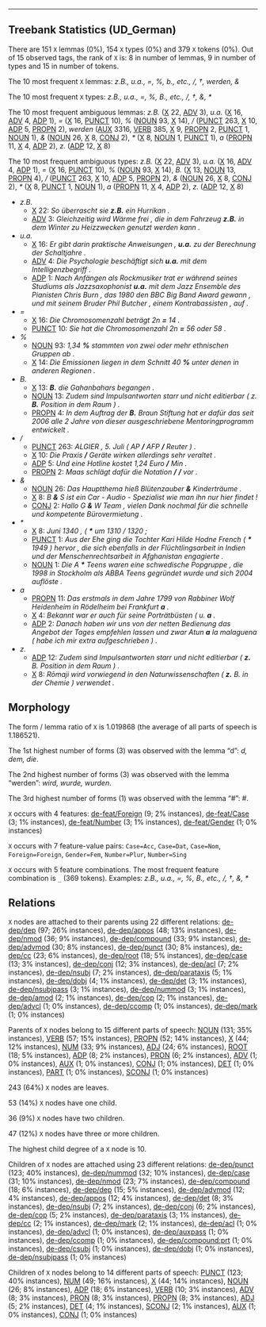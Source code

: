 

--------------------------------------------------------------------------------

## Treebank Statistics (UD_German)

There are 151 `X` lemmas (0%), 154 `X` types (0%) and 379 `X` tokens (0%).
Out of 15 observed tags, the rank of `X` is: 8 in number of lemmas, 9 in number of types and 15 in number of tokens.

The 10 most frequent `X` lemmas: <em>z.B., u.a., =, %, b., etc., /, †, werden, &amp;</em>

The 10 most frequent `X` types:  <em>z.B., u.a., =, %, B., etc., /, †, &amp;, *</em>

The 10 most frequent ambiguous lemmas: <em>z.B.</em> ([X]() 22, [ADV]() 3), <em>u.a.</em> ([X]() 16, [ADV]() 4, [ADP]() 1), <em>=</em> ([X]() 16, [PUNCT]() 10), <em>%</em> ([NOUN]() 93, [X]() 14), <em>/</em> ([PUNCT]() 263, [X]() 10, [ADP]() 5, [PROPN]() 2), <em>werden</em> ([AUX]() 3316, [VERB]() 385, [X]() 9, [PROPN]() 2, [PUNCT]() 1, [NOUN]() 1), <em>&amp;</em> ([NOUN]() 26, [X]() 8, [CONJ]() 2), <em>*</em> ([X]() 8, [NOUN]() 1, [PUNCT]() 1), <em>a</em> ([PROPN]() 11, [X]() 4, [ADP]() 2), <em>z.</em> ([ADP]() 12, [X]() 8)

The 10 most frequent ambiguous types:  <em>z.B.</em> ([X]() 22, [ADV]() 3), <em>u.a.</em> ([X]() 16, [ADV]() 4, [ADP]() 1), <em>=</em> ([X]() 16, [PUNCT]() 10), <em>%</em> ([NOUN]() 93, [X]() 14), <em>B.</em> ([X]() 13, [NOUN]() 13, [PROPN]() 4), <em>/</em> ([PUNCT]() 263, [X]() 10, [ADP]() 5, [PROPN]() 2), <em>&amp;</em> ([NOUN]() 26, [X]() 8, [CONJ]() 2), <em>*</em> ([X]() 8, [PUNCT]() 1, [NOUN]() 1), <em>a</em> ([PROPN]() 11, [X]() 4, [ADP]() 2), <em>z.</em> ([ADP]() 12, [X]() 8)


* <em>z.B.</em>
  * [X]() 22: <em>So überrascht sie <b>z.B.</b> ein Hurrikan .</em>
  * [ADV]() 3: <em>Gleichzeitig wird Wärme frei , die in dem Fahrzeug <b>z.B.</b> in dem Winter zu Heizzwecken genutzt werden kann .</em>
* <em>u.a.</em>
  * [X]() 16: <em>Er gibt darin praktische Anweisungen , <b>u.a.</b> zu der Berechnung der Schaltjahre .</em>
  * [ADV]() 4: <em>Die Psychologie beschäftigt sich <b>u.a.</b> mit dem Intelligenzbegriff .</em>
  * [ADP]() 1: <em>Nach Anfängen als Rockmusiker trat er während seines Studiums als Jazzsaxophonist <b>u.a.</b> mit dem Jazz Ensemble des Pianisten Chris Burn , das 1980 den BBC Big Band Award gewann , und mit seinem Bruder Phil Butcher , einem Kontrabassisten , auf .</em>
* <em>=</em>
  * [X]() 16: <em>Die Chromosomenzahl beträgt 2n <b>=</b> 14 .</em>
  * [PUNCT]() 10: <em>Sie hat die Chromosomenzahl 2n <b>=</b> 56 oder 58 .</em>
* <em>%</em>
  * [NOUN]() 93: <em>1,34 <b>%</b> stammten von zwei oder mehr ethnischen Gruppen ab .</em>
  * [X]() 14: <em>Die Emissionen liegen in dem Schnitt 40 <b>%</b> unter denen in anderen Regionen .</em>
* <em>B.</em>
  * [X]() 13: <em><b>B.</b> die Gahanbahars begangen .</em>
  * [NOUN]() 13: <em>Zudem sind Impulsantworten starr und nicht editierbar ( z. <b>B.</b> Position in dem Raum ) .</em>
  * [PROPN]() 4: <em>In dem Auftrag der <b>B.</b> Braun Stiftung hat er dafür das seit 2006 alle 2 Jahre von dieser ausgeschriebene Mentoringprogramm entwickelt .</em>
* <em>/</em>
  * [PUNCT]() 263: <em>ALGIER , 5. Juli ( AP <b>/</b> AFP <b>/</b> Reuter ) .</em>
  * [X]() 10: <em>Die Praxis <b>/</b> Geräte wirken allerdings sehr veraltet .</em>
  * [ADP]() 5: <em>Und eine Hotline kostet 1,24 Euro <b>/</b> Min .</em>
  * [PROPN]() 2: <em>Maas schlägt dafür die Notation <b>/</b> <b>/</b> vor .</em>
* <em>&amp;</em>
  * [NOUN]() 26: <em>Das Hauptthema hieß Blütenzauber <b>&amp;</b> Kinderträume .</em>
  * [X]() 8: <em>B <b>&amp;</b> S ist ein Car - Audio - Spezialist wie man ihn nur hier findet !</em>
  * [CONJ]() 2: <em>Hallo G <b>&amp;</b> W Team , vielen Dank nochmal für die schnelle und kompetente Bürovermietung .</em>
* <em>*</em>
  * [X]() 8: <em>Juni 1340 , ( <b>*</b> um 1310 / 1320 ;</em>
  * [PUNCT]() 1: <em>Aus der Ehe ging die Tochter Kari Hilde Hodne French ( <b>*</b> 1949 ) hervor , die sich ebenfalls in der Flüchtlingsarbeit in Indien und der Menschenrechtsarbeit in Afghanistan engagierte .</em>
  * [NOUN]() 1: <em>Die A <b>*</b> Teens waren eine schwedische Popgruppe , die 1998 in Stockholm als ABBA Teens gegründet wurde und sich 2004 auflöste .</em>
* <em>a</em>
  * [PROPN]() 11: <em>Das erstmals in dem Jahre 1799 von Rabbiner Wolf Heidenheim in Rödelheim bei Frankfurt <b>a</b> .</em>
  * [X]() 4: <em>Bekannt war er auch für seine Porträtbüsten ( u. <b>a</b> .</em>
  * [ADP]() 2: <em>Danach haben wir uns von der netten Bedienung das Angebot der Tages empfehlen lassen und zwar Atun <b>a</b> la malaguena ( habe ich mir extra aufgeschrieben ) .</em>
* <em>z.</em>
  * [ADP]() 12: <em>Zudem sind Impulsantworten starr und nicht editierbar ( <b>z.</b> B. Position in dem Raum ) .</em>
  * [X]() 8: <em>Rōmaji wird vorwiegend in den Naturwissenschaften ( <b>z.</b> B. in der Chemie ) verwendet .</em>

## Morphology

The form / lemma ratio of `X` is 1.019868 (the average of all parts of speech is 1.186521).

The 1st highest number of forms (3) was observed with the lemma “d”: <em>d, dem, die</em>.

The 2nd highest number of forms (3) was observed with the lemma “werden”: <em>wird, wurde, wurden</em>.

The 3rd highest number of forms (1) was observed with the lemma “#”: <em>#</em>.

`X` occurs with 4 features: [de-feat/Foreign]() (9; 2% instances), [de-feat/Case]() (3; 1% instances), [de-feat/Number]() (3; 1% instances), [de-feat/Gender]() (1; 0% instances)

`X` occurs with 7 feature-value pairs: `Case=Acc`, `Case=Dat`, `Case=Nom`, `Foreign=Foreign`, `Gender=Fem`, `Number=Plur`, `Number=Sing`

`X` occurs with 5 feature combinations.
The most frequent feature combination is `_` (369 tokens).
Examples: <em>z.B., u.a., =, %, B., etc., /, †, &amp;, *</em>


## Relations

`X` nodes are attached to their parents using 22 different relations: [de-dep/dep]() (97; 26% instances), [de-dep/appos]() (48; 13% instances), [de-dep/nmod]() (36; 9% instances), [de-dep/compound]() (33; 9% instances), [de-dep/advmod]() (30; 8% instances), [de-dep/punct]() (30; 8% instances), [de-dep/cc]() (23; 6% instances), [de-dep/root]() (18; 5% instances), [de-dep/case]() (13; 3% instances), [de-dep/conj]() (12; 3% instances), [de-dep/acl]() (7; 2% instances), [de-dep/nsubj]() (7; 2% instances), [de-dep/parataxis]() (5; 1% instances), [de-dep/dobj]() (4; 1% instances), [de-dep/det]() (3; 1% instances), [de-dep/nsubjpass]() (3; 1% instances), [de-dep/nummod]() (3; 1% instances), [de-dep/amod]() (2; 1% instances), [de-dep/cop]() (2; 1% instances), [de-dep/advcl]() (1; 0% instances), [de-dep/ccomp]() (1; 0% instances), [de-dep/mark]() (1; 0% instances)

Parents of `X` nodes belong to 15 different parts of speech: [NOUN]() (131; 35% instances), [VERB]() (57; 15% instances), [PROPN]() (52; 14% instances), [X]() (44; 12% instances), [NUM]() (33; 9% instances), [ADJ]() (24; 6% instances), [ROOT]() (18; 5% instances), [ADP]() (8; 2% instances), [PRON]() (6; 2% instances), [ADV]() (1; 0% instances), [AUX]() (1; 0% instances), [CONJ]() (1; 0% instances), [DET]() (1; 0% instances), [PART]() (1; 0% instances), [SCONJ]() (1; 0% instances)

243 (64%) `X` nodes are leaves.

53 (14%) `X` nodes have one child.

36 (9%) `X` nodes have two children.

47 (12%) `X` nodes have three or more children.

The highest child degree of a `X` node is 10.

Children of `X` nodes are attached using 23 different relations: [de-dep/punct]() (123; 40% instances), [de-dep/nummod]() (32; 10% instances), [de-dep/case]() (31; 10% instances), [de-dep/nmod]() (23; 7% instances), [de-dep/compound]() (18; 6% instances), [de-dep/dep]() (15; 5% instances), [de-dep/advmod]() (12; 4% instances), [de-dep/appos]() (12; 4% instances), [de-dep/det]() (8; 3% instances), [de-dep/nsubj]() (7; 2% instances), [de-dep/conj]() (6; 2% instances), [de-dep/cop]() (5; 2% instances), [de-dep/parataxis]() (3; 1% instances), [de-dep/cc]() (2; 1% instances), [de-dep/mark]() (2; 1% instances), [de-dep/acl]() (1; 0% instances), [de-dep/advcl]() (1; 0% instances), [de-dep/auxpass]() (1; 0% instances), [de-dep/ccomp]() (1; 0% instances), [de-dep/compound:prt]() (1; 0% instances), [de-dep/csubj]() (1; 0% instances), [de-dep/dobj]() (1; 0% instances), [de-dep/nsubjpass]() (1; 0% instances)

Children of `X` nodes belong to 14 different parts of speech: [PUNCT]() (123; 40% instances), [NUM]() (49; 16% instances), [X]() (44; 14% instances), [NOUN]() (26; 8% instances), [ADP]() (18; 6% instances), [VERB]() (10; 3% instances), [ADV]() (8; 3% instances), [PRON]() (8; 3% instances), [PROPN]() (8; 3% instances), [ADJ]() (5; 2% instances), [DET]() (4; 1% instances), [SCONJ]() (2; 1% instances), [AUX]() (1; 0% instances), [CONJ]() (1; 0% instances)

